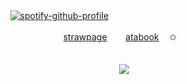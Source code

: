 ㅤㅤㅤ  [![spotify-github-profile](https://spotify-github-profile.kittinanx.com/api/view?uid=wjdes5kajmt1gqhbzctuzbgid&cover_image=true&theme=novatorem&show_offline=false&background_color=121212&interchange=false&bar_color=53b14f&bar_color_cover=false)](https://spotify-github-profile.kittinanx.com/api/view?uid=wjdes5kajmt1gqhbzctuzbgid&redirect=true)
 ㅤㅤ
  ㅤㅤ

ㅤㅤㅤ ㅤㅤ  ㅤㅤㅤ ㅤ[strawpage](https://searlert.straw.page/)ㅤ     ㅤ[atabook](https://beomran.atabook.org/)ㅤ   ✩⠀⠀
 ㅤㅤ
 ㅤㅤㅤ ㅤㅤ  ㅤㅤㅤ ㅤ
 ㅤㅤㅤ ㅤㅤ  ㅤㅤㅤ ㅤ

ㅤㅤㅤ ㅤㅤ  ㅤㅤㅤ ㅤ  ㅤㅤ ㅤ ㅤㅤㅤ![](https://64.media.tumblr.com/8d525aed7f58a499e91ca9b070dcdcb6/35406bf3e6615328-1f/s75x75_c1/f0a5c79f9bb3d7e95e4f9000c8c8ccaffd41dce2.webp)
  ㅤㅤ


 ㅤㅤ
